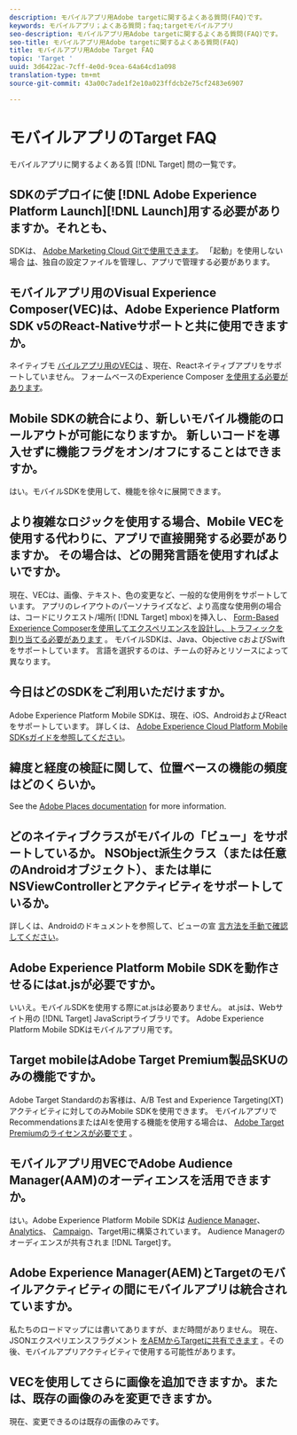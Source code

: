 ```yaml
---
description: モバイルアプリ用Adobe targetに関するよくある質問(FAQ)です。
keywords: モバイルアプリ；よくある質問；faq;targetモバイルアプリ
seo-description: モバイルアプリ用Adobe targetに関するよくある質問(FAQ)です。
seo-title: モバイルアプリ用Adobe targetに関するよくある質問(FAQ)
title: モバイルアプリ用Adobe Target FAQ
topic: 'Target '
uuid: 3d6422ac-7cff-4e0d-9cea-64a64cd1a098
translation-type: tm+mt
source-git-commit: 43a00c7ade1f2e10a023ffdcb2e75cf2483e6907

---
```



# モバイルアプリのTarget FAQ

モバイルアプリに関するよくある質 [!DNL Target] 問の一覧です。

## SDKのデプロイに使 [!DNL Adobe Experience Platform Launch][!DNL Launch]用する必要がありますか。それとも、

SDKは、 [Adobe Marketing Cloud Gitで使用できます](https://github.com/Adobe-Marketing-Cloud/acp-sdks/)。 「起動」を使用しない場合 [は](https://docs.adobe.com/content/help/en/launch/using/overview.html)、独自の設定ファイルを管理し、アプリで管理する必要があります。

## モバイルアプリ用のVisual Experience Composer(VEC)は、Adobe Experience Platform SDK v5のReact-Nativeサポートと共に使用できますか。

ネイティブモ [バイルアプリ用のVECは](/help/c-target-mobile-app/c-mobile-visual-experience-composer/mobile-visual-experience-composer.md) 、現在、Reactネイティブアプリをサポートしていません。 フォームベースのExperience Composer [を使用する必要があります](/help/c-experiences/form-experience-composer.md)。

## Mobile SDKの統合により、新しいモバイル機能のロールアウトが可能になりますか。 新しいコードを導入せずに機能フラグをオン/オフにすることはできますか。

はい。モバイルSDKを使用して、機能を徐々に展開できます。

## より複雑なロジックを使用する場合、Mobile VECを使用する代わりに、アプリで直接開発する必要がありますか。 その場合は、どの開発言語を使用すればよいですか。

現在、VECは、画像、テキスト、色の変更など、一般的な使用例をサポートしています。 アプリのレイアウトのパーソナライズなど、より高度な使用例の場合は、コードにリクエスト/場所( [!DNL Target] mbox)を挿入し、 [Form-Based Experience Composerを使用してエクスペリエンスを設計し、トラフィックを割り当てる必要があります](/help/c-experiences/form-experience-composer.md) 。 モバイルSDKは、Java、Objective cおよびSwiftをサポートしています。 言語を選択するのは、チームの好みとリソースによって異なります。

## 今日はどのSDKをご利用いただけますか。

Adobe Experience Platform Mobile SDKは、現在、iOS、AndroidおよびReactをサポートしています。 詳しくは、 [Adobe Experience Cloud Platform Mobile SDKsガイドを参照してください](https://aep-sdks.gitbook.io/docs/)。

## 緯度と経度の検証に関して、位置ベースの機能の頻度はどのくらいか。

See the [Adobe Places documentation](https://placesdocs.com/places-services-by-adobe-documentation/) for more information.

## どのネイティブクラスがモバイルの「ビュー」をサポートしているか。 NSObject派生クラス（または任意のAndroidオブジェクト）、または単にNSViewControllerとアクティビティをサポートしているか。

詳しくは、Androidのドキュメントを参照して、ビューの宣 [言方法を手動で確認してください](/help/c-target-mobile-app/c-mobile-visual-experience-composer/mobile-visual-experience-composer-android.md#views)。

## Adobe Experience Platform Mobile SDKを動作させるにはat.jsが必要ですか。

いいえ。モバイルSDKを使用する際にat.jsは必要ありません。 at.jsは、Webサイト用の [!DNL Target] JavaScriptライブラリです。 Adobe Experience Platform Mobile SDKはモバイルアプリ用です。

## Target mobileはAdobe Target Premium製品SKUのみの機能ですか。

Adobe Target Standardのお客様は、A/B Test and Experience Targeting(XT)アクティビティに対してのみMobile SDKを使用できます。 モバイルアプリでRecommendationsまたはAIを使用する機能を使用する場合は、 [Adobe Target Premiumのライセンスが必要です](/help/c-intro/intro.md#premium) 。

## モバイルアプリ用VECでAdobe Audience Manager(AAM)のオーディエンスを活用できますか。

はい。Adobe Experience Platform Mobile SDKは [Audience Manager](https://docs.adobe.com/content/help/en/audience-manager/user-guide/aam-home.html)、 [Analytics](https://docs.adobe.com/content/help/en/analytics/landing/home.html)、 [Campaign](https://docs.adobe.com/content/help/en/campaign-standard/using/campaign-standard-home.html)、Target用に構築されています。 Audience Managerのオーディエンスが共有されま [!DNL Target]す。

## Adobe Experience Manager(AEM)とTargetのモバイルアクティビティの間にモバイルアプリは統合されていますか。

私たちのロードマップには書いてありますが、まだ時間がありません。 現在、JSONエクスペリエンスフラグメント [をAEMからTargetに共有できます](/help/c-experiences/c-manage-content/aem-experience-fragments.md) 。その後、モバイルアプリアクティビティで使用する可能性があります。

## VECを使用してさらに画像を追加できますか。または、既存の画像のみを変更できますか。

現在、変更できるのは既存の画像のみです。
